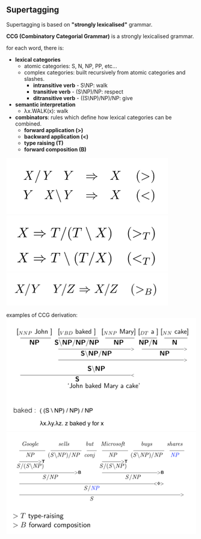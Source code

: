 ## Supertagging

Supertagging is based on **"strongly lexicalised"** grammar.

**CCG (Combinatory Categorial Grammar)** is a strongly lexicalised grammar.

for each word, there is:
* **lexical categories**
	* atomic categories: S, N, NP, PP, etc...
	* complex categories: built recursively from atomic categories and slashes.
		* **intransitive verb** - S\NP: walk
		* **transitive verb** - (S\NP)/NP: respect
		* **ditransitive verb** - ((S\NP)/NP)/NP: give
* **semantic interpretation**
	* λx.WALK(x): walk
* **combinators**: rules which define how lexical categories can be combined.
	* **forward application (>)**
	* **backward application (<)**
	* **type raising (T)**
	* **forward composition (B)**

<img src="./pix/rule-1.png" width="430" />
<img src="./pix/rule-2.png" width="430" />
<img src="./pix/rule-3.png" width="430" />

examples of CCG derivation:
![supertagging-derivation-1](./pix/supertagging-derivation-1.png)
![supertagging-derivation-2](./pix/supertagging-derivation-2.png)
